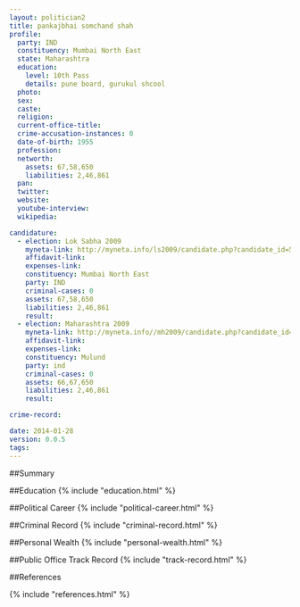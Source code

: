 ```yaml
---
layout: politician2
title: pankajbhai somchand shah
profile: 
  party: IND
  constituency: Mumbai North East
  state: Maharashtra
  education: 
    level: 10th Pass
    details: pune board, gurukul shcool
  photo: 
  sex: 
  caste: 
  religion: 
  current-office-title: 
  crime-accusation-instances: 0
  date-of-birth: 1955
  profession: 
  networth: 
    assets: 67,58,650
    liabilities: 2,46,861
  pan: 
  twitter: 
  website: 
  youtube-interview: 
  wikipedia: 

candidature: 
  - election: Lok Sabha 2009
    myneta-link: http://myneta.info/ls2009/candidate.php?candidate_id=5430
    affidavit-link: 
    expenses-link: 
    constituency: Mumbai North East 
    party: IND
    criminal-cases: 0
    assets: 67,58,650
    liabilities: 2,46,861
    result:  
  - election: Maharashtra 2009
    myneta-link: http://myneta.info//mh2009/candidate.php?candidate_id=81
    affidavit-link: 
    expenses-link: 
    constituency: Mulund 
    party: ind
    criminal-cases: 0
    assets: 66,67,650
    liabilities: 2,46,861
    result:  

crime-record: 

date: 2014-01-28
version: 0.0.5
tags: 
---
```

##Summary


##Education
{% include "education.html" %}


##Political Career
{% include "political-career.html" %}


##Criminal Record
{% include "criminal-record.html" %}


##Personal Wealth
{% include "personal-wealth.html" %}


##Public Office Track Record
{% include "track-record.html" %}


##References


{% include "references.html" %}